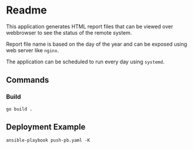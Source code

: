 # Readme

This application generates HTML report files that can be viewed over webbrowser to see the status of the remote system.

Report file name is based on the day of the year and can be exposed using web server like `nginx`.

The application can be scheduled to run every day using `systemd`.

## Commands

### Build

    go build .

## Deployment Example

    ansible-playbook push-pb.yaml -K

